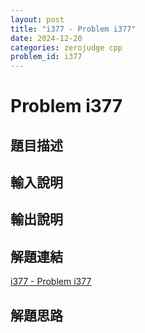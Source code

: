 ```yaml
---
layout: post
title: "i377 - Problem i377"
date: 2024-12-20
categories: zerojudge cpp
problem_id: i377
---
```


# Problem i377

## 題目描述



## 輸入說明



## 輸出說明



## 解題連結

[i377 - Problem i377](https://zerojudge.tw/ShowProblem?problemid=i377)

## 解題思路

